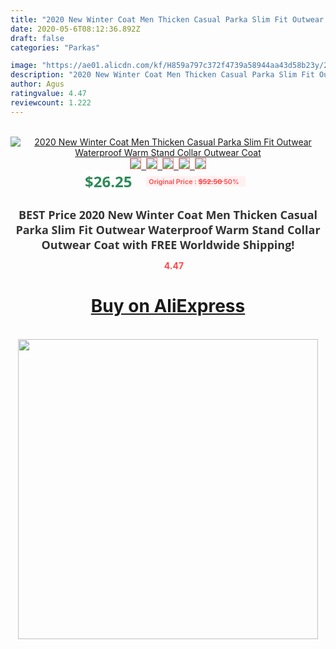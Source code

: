 ```yaml
---
title: "2020 New Winter Coat Men Thicken Casual Parka Slim Fit Outwear Waterproof Warm Stand Collar Outwear Coat"
date: 2020-05-6T08:12:36.892Z
draft: false
categories: "Parkas"

image: "https://ae01.alicdn.com/kf/H859a797c372f4739a58944aa43d58b23y/2020-New-Winter-Coat-Men-Thicken-Casual-Parka-Slim-Fit-Outwear-Waterproof-Warm-Stand-Collar-Outwear.jpg"
description: "2020 New Winter Coat Men Thicken Casual Parka Slim Fit Outwear Waterproof Warm Stand Collar Outwear Coat"
author: Agus
ratingvalue: 4.47
reviewcount: 1.222
---
```

<br>
<div style="text-align: center;">
<a href="https://s.click.aliexpress.com/e/_9ztM6p" target="_blank" rel="nofollow noopener noreferrer"><img alt="2020 New Winter Coat Men Thicken Casual Parka Slim Fit Outwear Waterproof Warm Stand Collar Outwear Coat" class="magnifier-image" src="https://ae01.alicdn.com/kf/H859a797c372f4739a58944aa43d58b23y/2020-New-Winter-Coat-Men-Thicken-Casual-Parka-Slim-Fit-Outwear-Waterproof-Warm-Stand-Collar-Outwear.jpg_640x640.jpg">
<br>
<img style="border:1px solid salmon" src="https://ae01.alicdn.com/kf/H859a797c372f4739a58944aa43d58b23y/2020-New-Winter-Coat-Men-Thicken-Casual-Parka-Slim-Fit-Outwear-Waterproof-Warm-Stand-Collar-Outwear.jpg_120x120.jpg">&nbsp;&nbsp;<img style="border:1px solid salmon" src="https://ae01.alicdn.com/kf/H9ac2c07369764a6ca8d88e5edccc8628b/2020-New-Winter-Coat-Men-Thicken-Casual-Parka-Slim-Fit-Outwear-Waterproof-Warm-Stand-Collar-Outwear.jpg_120x120.jpg">&nbsp;&nbsp;<img style="border:1px solid salmon" src="https://ae01.alicdn.com/kf/Hb55851afc1634f5ebc6e6dd4a8c0a92fA/2020-New-Winter-Coat-Men-Thicken-Casual-Parka-Slim-Fit-Outwear-Waterproof-Warm-Stand-Collar-Outwear.jpg_120x120.jpg">&nbsp;&nbsp;<img style="border:1px solid salmon" src="https://ae01.alicdn.com/kf/Hc6d30813d9dd4c0f9813b1b8aa1346aeM/2020-New-Winter-Coat-Men-Thicken-Casual-Parka-Slim-Fit-Outwear-Waterproof-Warm-Stand-Collar-Outwear.jpg_120x120.jpg">&nbsp;&nbsp;<img style="border:1px solid salmon" src="https://ae01.alicdn.com/kf/Haf504afb617f4fd4a01d975d45f5f1943/2020-New-Winter-Coat-Men-Thicken-Casual-Parka-Slim-Fit-Outwear-Waterproof-Warm-Stand-Collar-Outwear.jpg_120x120.jpg"></a></div><br0>
<div style="text-align: center;"><span style="background-color: white; border: 0px; box-sizing: border-box; color: seagreen; display: inline-block; font-family: &quot;open sans&quot; , &quot;arial&quot; , &quot;helvetica&quot; , sans-serif , &quot;heiti&quot;; font-size: 24px; font-stretch: inherit; font-weight: 700; line-height: inherit; margin: 0px 10px 0px 0px; padding: 0px; vertical-align: middle;">$26.25 </span>
<span style="background: rgb(255 , 241 , 241); border-radius: 3px; border: 0px; box-sizing: border-box; color: #ff4747; display: inline-block; font-family: inherit; font-size: 12px; font-stretch: inherit; font-style: inherit; font-variant: inherit; font-weight: 600; line-height: inherit; margin: 0px; padding: 2px 5px; transform: scale(0.9); vertical-align: middle;">Original Price : <b style="text-decoration: line-through;">$52.50 </b> 50%&nbsp;&nbsp;</span></div>
<h1 style="color: #333333; display: inline-block; font-family: &quot;open sans&quot; , &quot;arial&quot; , &quot;helvetica&quot; , sans-serif , &quot;heiti&quot;; font-size: 18px; font-stretch: inherit; font-weight: 700; text-align: center;">BEST Price 2020 New Winter Coat Men Thicken Casual Parka Slim Fit Outwear Waterproof Warm Stand Collar Outwear Coat with FREE Worldwide Shipping!</h1>
<div style="color: #ff4747; text-align: center;">
<img src="https://4.bp.blogspot.com/-M0ZcTcb-5uY/XleCXlxnR4I/AAAAAAAAAEc/OrjgMkXV1oMQFaCRZj5HQwOCBcu3w1FegCPcBGAYYCw/s1600/star.png" style="height: 15px;">&nbsp;<b>4.47</b></div>
<div class="button_cont" align="center"><a class="buynow_a" href="https://s.click.aliexpress.com/e/_9ztM6p" target="_blank" rel="nofollow noopener noreferrer"><H1>Buy on AliExpress</H1></a></div><br>
<div class="separator" style="clear: both; text-align: center;">
<img src="https://lh3.googleusercontent.com/-pTy5HemUv9M/XlePHvY0dAI/AAAAAAAAAE4/0nX5iRUoIWY8eMW9Dpxeirr157OZliDIgCLcBGAsYHQ/s1600/badge.gif" width="480">
</div>

